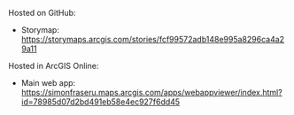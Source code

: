 Hosted on GitHub:

 - Storymap: https://storymaps.arcgis.com/stories/fcf99572adb148e995a8296ca4a29a11
  
Hosted in ArcGIS Online:

 - Main web app: https://simonfraseru.maps.arcgis.com/apps/webappviewer/index.html?id=78985d07d2bd491eb58e4ec927f6dd45
